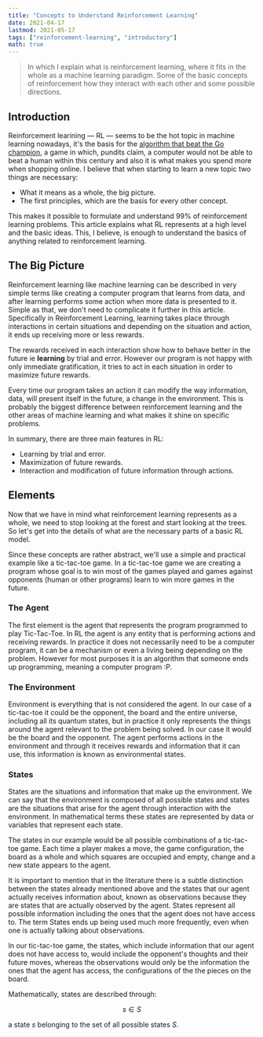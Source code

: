 ```yaml
---
title: "Concepts to Understand Reinforcement Learning"
date: 2021-04-17
lastmod: 2021-05-17
tags: ["reinforcement-learning", "introductory"]
math: true
---
```


>In which I explain what is reinforcement learning, where it fits in the whole as a machine learning paradigm.
>Some of the basic concepts of reinforcement how they interact with each other and some possible directions.


## Introduction
Reinforcement learining — RL — seems to be the hot topic in machine learning nowadays, it's the basis for the [algorithm that beat the Go champion](https://www.scientificamerican.com/article/how-the-computer-beat-the-go-master/), a game in which, pundits claim, a computer would not be able to beat a human within this century and also it is what makes you spend more when shopping online. I believe that when starting to learn a new topic two things are necessary:

- What it means as a whole, the big picture.
- The first principles, which are the basis for every other concept.

This makes it possible to formulate and understand 99% of reinforcement learning problems. This article explains what RL represents at a high level and the basic ideas. This, I believe, is enough to understand the basics of anything related to reinforcement learning.

## The Big Picture

Reinforcement learning like machine learning can be described in very simple terms like creating a computer program that learns from data, and after learning performs some action when more data is presented to it. Simple as that, we don't need to complicate it further in this article. Specifically in Reinforcement Learning, learning takes place through interactions in certain situations and depending on the situation and action, it ends up receiving more or less rewards.

The rewards received in each interaction show how to behave better in the future ie **learning** by trial and error. However our program is not happy with only immediate gratification, it tries to act in each situation in order to maximize future rewards.

Every time our program takes an action it can modify the way information, data, will present itself in the future, a change in the environment. This is probably the biggest difference between reinforcement learning and the other areas of machine learning and what makes it shine on specific problems.

In summary, there are three main features in RL:

- Learning by trial and error.
- Maximization of future rewards.
- Interaction and modification of future information through actions.

## Elements

Now that we have in mind what reinforcement learning represents as a whole, we need to stop looking at the forest and start looking at the trees. So let's get into the details of what are the necessary parts of a basic RL model.

Since these concepts are rather abstract, we'll use a simple and practical example like a tic-tac-toe game. In a tic-tac-toe game we are creating a program whose goal is to win most of the games played and games against opponents (human or other programs) learn to win more games in the future.

### The Agent

The first element is the agent that represents the program programmed to play Tic-Tac-Toe. In RL the agent is any entity that is performing actions and receiving rewards. In practice it does not necessarily need to be a computer program, it can be a mechanism or even a living being depending on the problem. However for most purposes it is an algorithm that someone ends up programming, meaning a computer program :P.

### The Environment

Environment is everything that is not considered the agent. In our case of a tic-tac-toe it could be the opponent, the board and the entire universe, including all its quantum states, but in practice it  only represents the things around the agent relevant to the problem being solved. In our case it would be the board and the opponent. The agent performs actions in the environment and through it receives rewards and information that it can use, this information is known as environmental states.

### States

States are the situations and information that make up the environment. We can say that the environment is composed of all possible states and states are the situations that arise for the agent through interaction with the environment. In mathematical terms these states are represented by data or variables that represent each state.

The states in our example would be all possible combinations of a tic-tac-toe game. Each time a player makes a move, the game configuration, the board as a whole and which squares are occupied and empty, change and a new state appears to the agent.

It is important to mention that in the literature there is a subtle distinction between the states already mentioned above and the states that our agent actually receives information about, known as observations because they are states that are actually observed by the agent. States represent all possible information including the ones that the agent does not have access to. The term States ends up being used much more frequently, even when one is actually talking about observations.

In our tic-tac-toe game, the states, which include information that our agent does not have access to, would include the opponent's thoughts and their future moves, whereas the observations would only be the information the ones that the agent has access, the configurations of the the pieces on the board.

Mathematically, states are described through:

$$ s \in S $$

a state $s$ belonging to the set of all possible states $S$.
